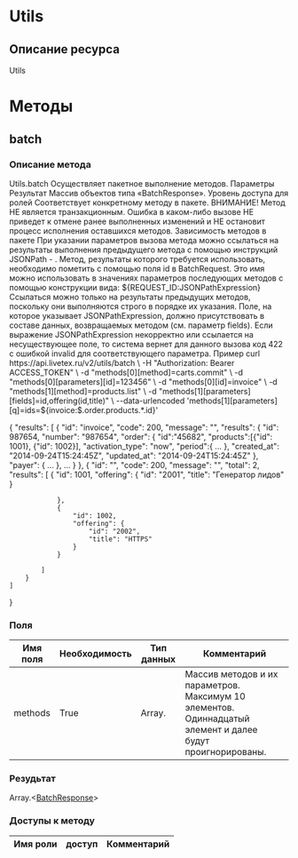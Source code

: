 
# Utils

## Описание ресурса
Utils

# Методы

## batch

### Описание метода
Utils.batch
Осуществляет пакетное выполнение методов.
Параметры
Результат
Массив объектов типа «BatchResponse».
Уровень доступа для ролей
Соответствует конкретному методу в пакете.
ВНИМАНИЕ!
Метод НЕ является транзакционным. Ошибка в каком-либо вызове НЕ приведет к отмене ранее выполненных изменений и НЕ остановит процесс исполнения оставшихся методов.
Зависимость методов в пакете 
При указании параметров вызова метода можно ссылаться на результаты выполнения предыдущего метода с помощью инструкций JSONPath - . 
Метод, результаты которого требуется использовать, необходимо пометить с помощью поля id в BatchRequest. Это имя можно использовать в значениях параметров последующих методов с помощью конструкции вида:
${REQUEST_ID:JSONPathExpression}
Ссылаться можно только на результаты предыдущих методов, поскольку они выполняются строго в порядке их указания.
Поле, на которое указывает JSONPathExpression, должно присутствовать в составе данных, возвращаемых методом (см. параметр fields). Если выражение JSONPathExpression некорректно или ссылается на несуществующее поле, то система вернет для данного вызова код 422 с ошибкой invalid для соответствующего параметра.
Пример
curl https://api.livetex.ru/v2/utils/batch \
-H "Authorization: Bearer ACCESS_TOKEN" \
-d "methods[0][method]=carts.commit" \
-d "methods[0][parameters][id]=123456" \
-d "methods[0][id]=invoice" \
-d "methods[1][method]=products.list" \
-d "methods[1][parameters][fields]=id,offering(id,title)" \
--data-urlencoded 'methods[1][parameters][q]=ids=${invoice:$.order.products.*.id}'

{
    "results": [
        {
            "id": "invoice",
            "code": 200,
            "message": "",
            "results": {
                "id": 987654,
                "number": "987654",
                "order": {
                    "id":"45682",
                    "products":[{"id": 1001}, {"id": 1002}],
                    "activation_type": "now",
                    "period":{
                        ...
                    },
                    "created_at": "2014-09-24T15:24:45Z",
                    "updated_at": "2014-09-24T15:24:45Z"
                },
                "payer": {
                    ...
                },
                ...
            }
        },
        {
            "id": "",
            "code": 200,
            "message": "",
            "total": 2,
            "results": [
                {
                    "id": 1001,
                    "offering": {
                        "id": "2001",
                        "title": "Генератор лидов"
                    }
                    
                },
                {
                    "id": 1002,
                    "offering": {
                        "id": "2002",
                        "title": "HTTPS"
                    }
                }
            
            ]
        }
    ]
}


### Поля

| Имя поля | Необходимость | Тип данных | Комментарий |
|---|---|---|---|
|methods|True|Array.<BatchRequest>|Массив методов и их параметров.<br/>Максимум 10 элементов. Одиннадцатый элемент и далее будут проигнорированы.<br/>|

### Резудьтат
Array.<[BatchResponse](types/BatchResponse.md)>
### Доступы к методу

| Имя роли | доступ | Комментарий |
|---|---|---|
